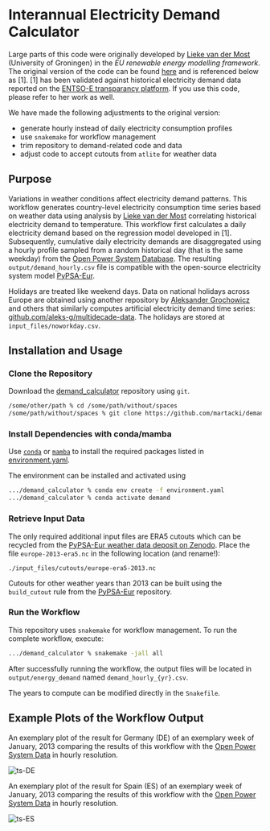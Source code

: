 # Interannual Electricity Demand Calculator

Large parts of this code were originally developed by [Lieke van der
Most](https://github.com/L-vdM) (University of Groningen) in the *EU renewable
energy modelling framework*. The original version of the code can be found
[here](https://github.com/L-vdM/EU-renewable-energy-modelling-framework) and is
referenced below as [1]. [1] has been validated against historical
electricity demand data reported on the [ENTSO-E transparancy
platform](https://transparency.entsoe.eu/). If you use this code, please refer to her work as well.

We have made the following adjustments to the original version:

- generate hourly instead of daily electricity consumption profiles
- use `snakemake` for workflow management
- trim repository to demand-related code and data
- adjust code to accept cutouts from `atlite` for weather data

## Purpose

Variations in weather conditions affect electricity demand patterns. This
workflow generates country-level electricity consumption time series based on
weather data using analysis by [Lieke van der Most](https://github.com/L-vdM)
correlating historical electricity demand to temperature. This workflow first
calculates a daily electricity demand based on the regression model developed in
[1]. Subsequently, cumulative daily electricity demands are disaggregated using
a hourly profile sampled from a random historical day (that is the same weekday)
from the [Open Power System
Database](https://data.open-power-system-data.org/time_series/). The resulting
`output/demand_hourly.csv` file is compatible with the open-source electricity
system model [PyPSA-Eur](https://github.com/PyPSA/pypsa-eur).

Holidays are treated like weekend days. Data on national holidays across Europe
are obtained using another repository by [Aleksander
Grochowicz](https://github.com/aleks-g) and others that similarly computes
artificial electricity demand time series:
[github.com/aleks-g/multidecade-data](https://github.com/aleks-g/multidecade-data/blob/v1.0/load%20data/create_artificial_demand.ipynb).
The holidays are stored at `input_files/noworkday.csv`.

## Installation and Usage

### Clone the Repository

Download the [demand_calculator](https://github.com/martacki/demand_calculator)
repository using `git`.

```bash
/some/other/path % cd /some/path/without/spaces
/some/path/without/spaces % git clone https://github.com/martacki/demand_calculator.git
```

### Install Dependencies with conda/mamba

Use [`conda`](https://docs.conda.io/en/latest/miniconda.html) or
[`mamba`](https://github.com/QuantStack/mamba) to install the required packages
listed in
[environment.yaml](https://github.com/martacki/demand_calculator/blob/master/environment.yaml).

The environment can be installed and activated using

```bash
.../demand_calculator % conda env create -f environment.yaml
.../demand_calculator % conda activate demand
```

### Retrieve Input Data

The only required additional input files are ERA5 cutouts which can be recycled
from the [PyPSA-Eur weather data deposit on
Zenodo](https://zenodo.org/record/6382570#.Yx4KN2xByV4). Place the file
`europe-2013-era5.nc` in the following location (and rename!):

```
./input_files/cutouts/europe-era5-2013.nc
```

Cutouts for other weather years than 2013 can be built using the `build_cutout`
rule from the [PyPSA-Eur](https://github.com/PyPSA/pypsa-eur) repository.

### Run the Workflow

This repository uses `snakemake` for workflow management. To run the complete
workflow, execute:

```bash
.../demand_calculator % snakemake -jall all
```

After successfully running the workflow, the output files will be located in
`output/energy_demand` named `demand_hourly_{yr}.csv`.

The years to compute can be modified directly in the `Snakefile`.

## Example Plots of the Workflow Output

An exemplary plot of the result for Germany (DE) of an exemplary week of January, 2013
comparing the results of this workflow with the [Open Power System Data](https://data.open-power-system-data.org/time_series/) in hourly resolution.

![ts-DE](https://user-images.githubusercontent.com/53824825/188666599-bff05561-e601-40d0-9e90-51a6eb68455c.png)

An exemplary plot of the result for Spain (ES) of an exemplary week of January, 2013
comparing the results of this workflow with the [Open Power System Data](https://data.open-power-system-data.org/time_series/) in hourly resolution.

![ts-ES](https://user-images.githubusercontent.com/53824825/188666633-9844a3d8-fc60-4940-ad57-eb92b61dd6a6.png)
